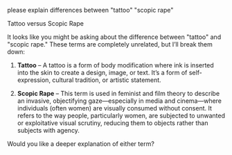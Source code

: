 please explain differences between "tattoo" "scopic rape"

Tattoo versus Scopic Rape

It looks like you might be asking about the difference between "tattoo" and "scopic rape." These terms are completely unrelated, but I’ll break them down:  

1. **Tattoo** – A tattoo is a form of body modification where ink is inserted into the skin to create a design, image, or text. It’s a form of self-expression, cultural tradition, or artistic statement.  

2. **Scopic Rape** – This term is used in feminist and film theory to describe an invasive, objectifying gaze—especially in media and cinema—where individuals (often women) are visually consumed without consent. It refers to the way people, particularly women, are subjected to unwanted or exploitative visual scrutiny, reducing them to objects rather than subjects with agency.  

Would you like a deeper explanation of either term?
